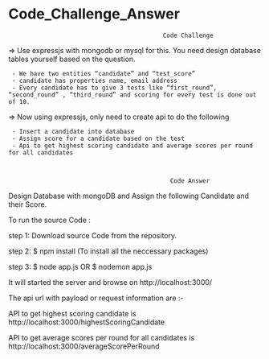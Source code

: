 # Code_Challenge_Answer
                                               Code Challenge

=> Use expressjs with mongodb or mysql for this. You need design database tables yourself based on the question.

     - We have two entities “candidate” and “test_score”
     - candidate has properties name, email address
     - Every candidate has to give 3 tests like “first_round”, “second_round” , “third_round” and scoring for every test is done out of 10. 

=> Now using expressjs, only need to create api to do the following

     - Insert a candidate into database
     - Assign score for a candidate based on the test
     - Api to get highest scoring candidate and average scores per round for all candidates



                                                 Code Answer

Design Database with mongoDB and Assign the following Candidate and their Score.

To run the source Code :

step 1: Download source Code from the repository.

step 2: $ npm install (To install all the neccessary packages)

step 3: $ node app.js  OR  $ nodemon app.js

It will started the server and browse on http://localhost:3000/

The api url with payload or request information are :-

API to get highest scoring candidate is http://localhost:3000/highestScoringCandidate

API to get average scores per round for all candidates is http://localhost:3000/averageScorePerRound
